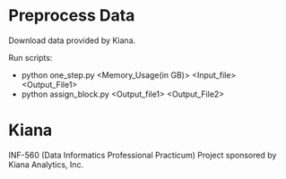 # Preprocess Data
Download data provided by Kiana.

Run scripts:
* python one_step.py <Memory_Usage(in GB)> <Input_file> <Output_File1>
* python assign_block.py <Output_file1> <Output_File2>



# Kiana
INF-560 (Data Informatics Professional Practicum) Project sponsored by Kiana Analytics, Inc.
